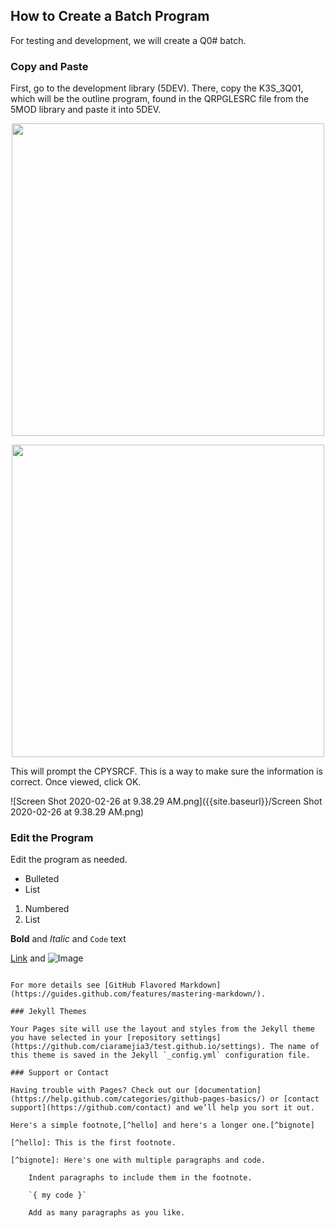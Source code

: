 ## How to Create a Batch Program

For testing and development, we will create a Q0# batch.

### Copy and Paste

First, go to the development library (5DEV). There, copy the K3S_3Q01, which will be the outline program, found in the QRPGLESRC file from the 5MOD library and paste it into 5DEV.

<p align="center">

<img src="{{site.baseurl}}/Screen Shot 2020-02-26 at 9.28.05 AM.png" width="500px" />

</p>

<p align="center">
  <img src="{{site.baseurl}}/Screen Shot 2020-02-26 at 9.33.34 AM.png" width="500px" />

</p>


This will prompt the CPYSRCF. This is a way to make sure the information is correct. Once viewed, click OK.


![Screen Shot 2020-02-26 at 9.38.29 AM.png]({{site.baseurl}}/Screen Shot 2020-02-26 at 9.38.29 AM.png)


### Edit the Program 

Edit the program as needed.


- Bulleted
- List

1. Numbered
2. List

**Bold** and _Italic_ and `Code` text

[Link](url) and ![Image](src)
```

For more details see [GitHub Flavored Markdown](https://guides.github.com/features/mastering-markdown/).

### Jekyll Themes

Your Pages site will use the layout and styles from the Jekyll theme you have selected in your [repository settings](https://github.com/ciaramejia3/test.github.io/settings). The name of this theme is saved in the Jekyll `_config.yml` configuration file.

### Support or Contact

Having trouble with Pages? Check out our [documentation](https://help.github.com/categories/github-pages-basics/) or [contact support](https://github.com/contact) and we’ll help you sort it out.

Here's a simple footnote,[^hello] and here's a longer one.[^bignote]

[^hello]: This is the first footnote.

[^bignote]: Here's one with multiple paragraphs and code.

    Indent paragraphs to include them in the footnote.

    `{ my code }`

    Add as many paragraphs as you like.
